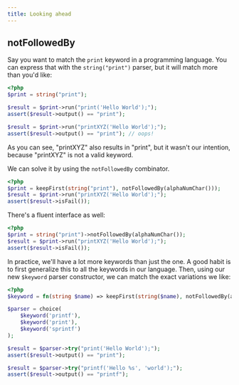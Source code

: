 ```yaml
---
title: Looking ahead
---
```


## notFollowedBy
     
Say you want to match the `print` keyword in a programming language. You can express that with the `string("print")` parser, but it will match more than you'd like:

```php
<?php
$print = string("print");

$result = $print->run("print('Hello World');");
assert($result->output() == "print");

$result = $print->run("printXYZ('Hello World');");
assert($result->output() == "print"); // oops!
```

As you can see, "printXYZ" also results in "print", but it wasn't our intention, because "printXYZ" is not a valid keyword.

We can solve it by using the `notFollowedBy` combinator.

```php
<?php
$print = keepFirst(string("print"), notFollowedBy(alphaNumChar()));
$result = $print->run("printXYZ('Hello World');");
assert($result->isFail());
```

There's a fluent interface as well:

```php
<?php
$print = string("print")->notFollowedBy(alphaNumChar());
$result = $print->run("printXYZ('Hello World');");
assert($result->isFail());
```


In practice, we'll have a lot more keywords than just the one. A good habit is to first generalize this to all the keywords in our language. Then, using our new `$keyword` parser constructor, we can match the exact variations we like: 

```php
<?php
$keyword = fn(string $name) => keepFirst(string($name), notFollowedBy(alphaNumChar()));

$parser = choice(
    $keyword('printf'),
    $keyword('print'),
    $keyword('sprintf')
);

$result = $parser->try("print('Hello World');");
assert($result->output() == "print");

$result = $parser->try("printf('Hello %s', 'world');");
assert($result->output() == "printf");
```
